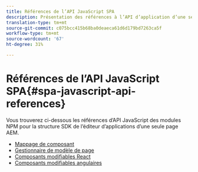 ```yaml
---
title: Références de l’API JavaScript SPA
description: Présentation des références à l’API d’application d’une seule page
translation-type: tm+mt
source-git-commit: c075bcc415b68ba0deaeca61d6d179bd7263ca5f
workflow-type: tm+mt
source-wordcount: '67'
ht-degree: 31%

---
```



# Références de l’API JavaScript SPA{#spa-javascript-api-references}

Vous trouverez ci-dessous les références d’API JavaScript des modules NPM pour la structure SDK de l’éditeur d’applications d’une seule page AEM.

* [Mappage de composant](https://www.npmjs.com/package/@adobe/aem-spa-component-mapping)
* [Gestionnaire de modèle de page](https://www.npmjs.com/package/@adobe/aem-spa-model-manager)
* [Composants modifiables React](https://www.npmjs.com/package/@adobe/aem-react-editable-components)
* [Composants modifiables angulaires](https://www.npmjs.com/package/@adobe/cq-angular-editable-components)

